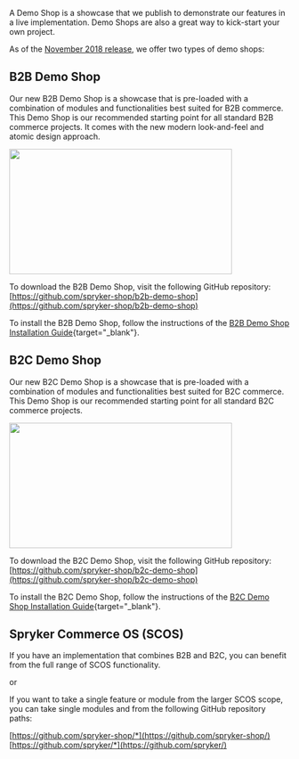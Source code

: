 A Demo Shop is a showcase that we publish to demonstrate our features in a live implementation. Demo Shops are also a great way to kick-start your own project.

As of the [November 2018 release](https://documentation.spryker.com/v4/docs/release-notes-2018-11-0), we offer two types of demo shops:

## B2B Demo Shop

Our new B2B Demo Shop is a showcase that is pre-loaded with a combination of modules and functionalities best suited for B2B commerce. This Demo Shop is our recommended starting point for all standard B2B commerce projects. It comes with the new modern look-and-feel and atomic design approach.

<p><a href="https://documentation.spryker.com/about_spryker/understanding_spryker/demoshops.htm?wvideo=i3k6hkfq35"><img src="https://embedwistia-a.akamaihd.net/deliveries/084ad167fa099de5d533562200ec38fe42166edf.jpg?image_play_button_size=2x&amp;image_crop_resized=960x540&amp;image_play_button=1&amp;image_play_button_color=eb553ce0" width="400" height="225" style="width: 400px; height: 225px;"></a></p><p><a href="https://documentation.spryker.com/about_spryker/understanding_spryker/demoshops.htm?wvideo=i3k6hkfq35"></a></p>

To download the B2B Demo Shop, visit the following GitHub repository: [https://github.com/spryker-shop/b2b-demo-shop](https://github.com/spryker-shop/b2b-demo-shop)

To install the B2B Demo Shop, follow the instructions of the [B2B Demo Shop Installation Guide](https://documentation.spryker.com/v4/docs/installation-guide-b2b){target="_blank"}.

## B2C Demo Shop
Our new B2C Demo Shop is a showcase that is pre-loaded with a combination of modules and functionalities best suited for B2C commerce. This Demo Shop is our recommended starting point for all standard B2C commerce projects.

<p><a href="https://documentation.spryker.com/about_spryker/understanding_spryker/demoshops.htm?wvideo=uv4rj9o34p"><img src="https://embedwistia-a.akamaihd.net/deliveries/a1f29ae94899a0c35e4c04f04cbc21cc287721d3.jpg?image_play_button_size=2x&amp;image_crop_resized=960x540&amp;image_play_button=1&amp;image_play_button_color=eb553ce0" width="400" height="225" style="width: 400px; height: 225px;"></a></p><p><a href="https://documentation.spryker.com/about_spryker/understanding_spryker/demoshops.htm?wvideo=uv4rj9o34p"></a></p>
    
To download the B2C Demo Shop, visit the following GitHub repository: [https://github.com/spryker-shop/b2c-demo-shop](https://github.com/spryker-shop/b2c-demo-shop)
    
To install the B2C Demo Shop, follow the instructions of the [B2C Demo Shop Installation Guide](https://documentation.spryker.com/v4/docs/installation-guide-b2c){target="_blank"}.
    
## Spryker Commerce OS (SCOS)
If you have an implementation that combines B2B and B2C, you can benefit from the full range of SCOS functionality.

or

If you want to take a single feature or module from the larger SCOS scope, you can take single modules and from the following GitHub repository paths:

[https://github.com/spryker-shop/*](https://github.com/spryker-shop/)
[https://github.com/spryker/*](https://github.com/spryker/)